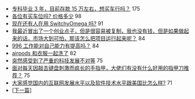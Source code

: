 - [专科毕业 3 年，目前存款 15 万左右，想买车行吗？](https://www.v2ex.com/t/552835) 175
- [各位有买车位吗? 价格多少](https://www.v2ex.com/t/552823) 98
- [现在还有人在用 SwitchyOmega 吗?](https://www.v2ex.com/t/552827) 91
- [我最近冒出了一个创业点子，但是很容易被复制，我也没有钱，但是如果做起来的话，市场大到可怕，那该怎么把项目运行起来呢？](https://www.v2ex.com/t/553014) 84
- [996 工作能对自己能力有提高吗？](https://www.v2ex.com/t/552837) 84
- [airpods 和衣服一起洗了](https://www.v2ex.com/t/552821) 82
- [突然感受到了严重的科技发展不对等](https://www.v2ex.com/t/552851) 75
- [面对每天因敲击键盘刺激而疯长的手指甲，大佬们有没有什么好用的指甲刀推荐？](https://www.v2ex.com/t/552931) 75
- [大家感觉国内的互联网发展水平以及软件技术水平跟美国比怎么样?](https://www.v2ex.com/t/552910) 71
-   [ [下一篇] ](https://github.com/able8/v2ex-hot-record/blob/master/2019-04-09.md)
